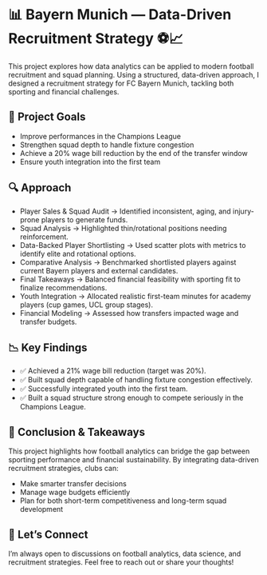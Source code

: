 # 📊 Bayern Munich — Data-Driven Recruitment Strategy ⚽📈
This project explores how data analytics can be applied to modern football recruitment and squad planning.
Using a structured, data-driven approach, I designed a recruitment strategy for FC Bayern Munich, tackling both sporting and financial challenges.

## 🎯 Project Goals

- Improve performances in the Champions League
- Strengthen squad depth to handle fixture congestion
- Achieve a 20% wage bill reduction by the end of the transfer window
- Ensure youth integration into the first team

## 🔍 Approach

- Player Sales & Squad Audit → Identified inconsistent, aging, and injury-prone players to generate funds.
- Squad Analysis → Highlighted thin/rotational positions needing reinforcement.
- Data-Backed Player Shortlisting → Used scatter plots with metrics to identify elite and rotational options.
- Comparative Analysis → Benchmarked shortlisted players against current Bayern players and external candidates.
- Final Takeaways → Balanced financial feasibility with sporting fit to finalize recommendations.
- Youth Integration → Allocated realistic first-team minutes for academy players (cup games, UCL group stages).
- Financial Modeling → Assessed how transfers impacted wage and transfer budgets.

## 📉 Key Findings

- ✅ Achieved a 21% wage bill reduction (target was 20%).
- ✅ Built squad depth capable of handling fixture congestion effectively.
- ✅ Successfully integrated youth into the first team.
- ✅ Built a squad structure strong enough to compete seriously in the Champions League.


## 🚀 Conclusion & Takeaways

This project highlights how football analytics can bridge the gap between sporting performance and financial sustainability. By integrating data-driven recruitment strategies, clubs can:
- Make smarter transfer decisions
- Manage wage budgets efficiently
- Plan for both short-term competitiveness and long-term squad development

## 📢 Let’s Connect

I’m always open to discussions on football analytics, data science, and recruitment strategies.
Feel free to reach out or share your thoughts!